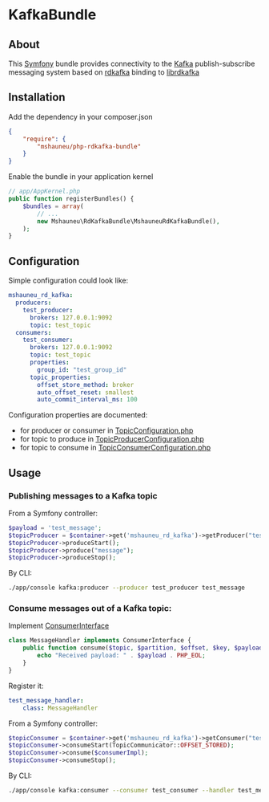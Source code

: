 # KafkaBundle

## About 
This [Symfony](https://symfony.com) bundle provides connectivity to the [Kafka](http://kafka.apache.org) publish-subscribe messaging system based on [rdkafka](https://github.com/arnaud-lb/php-rdkafka) binding to [librdkafka](https://github.com/edenhill/librdkafka)

## Installation
Add the dependency in your composer.json
```json
{
    "require": {
        "mshauneu/php-rdkafka-bundle"
    }
}
```
Enable the bundle in your application kernel
```php
// app/AppKernel.php
public function registerBundles() {
    $bundles = array(
        // ...
        new Mshauneu\RdKafkaBundle\MshauneuRdKafkaBundle(),
    );
}
```
## Configuration
Simple configuration could look like:
```yaml
mshauneu_rd_kafka:
  producers: 
    test_producer: 
      brokers: 127.0.0.1:9092
      topic: test_topic   
  consumers:
    test_consumer:
      brokers: 127.0.0.1:9092
      topic: test_topic   
      properties: 
        group_id: "test_group_id"
      topic_properties: 
        offset_store_method: broker           
        auto_offset_reset: smallest
        auto_commit_interval_ms: 100
```
Configuration properties are documented:
- for producer or  consumer in [TopicConfiguration.php](https://github.com/mshauneu/php-rd-kafka-bundle/blob/master/src/Mshauneu/RdKafkaBundle/DependencyInjection/TopicCommunicator.php)
- for topic to produce in [TopicProducerConfiguration.php](https://github.com/mshauneu/php-rd-kafka-bundle/blob/master/src/Mshauneu/RdKafkaBundle/DependencyInjection/TopicProducerConfiguration.php)
- for topic to consume in [TopicConsumerConfiguration.php](https://github.com/mshauneu/php-rd-kafka-bundle/blob/master/src/Mshauneu/RdKafkaBundle/DependencyInjection/TopicConsumerConfiguration.php)

## Usage
### Publishing messages to a Kafka topic
From a Symfony controller:
```php
$payload = 'test_message';
$topicProducer = $container->get('mshauneu_rd_kafka')->getProducer("test_producer");
$topicProducer->produceStart();
$topicProducer->produce("message");
$topicProducer->produceStop();
``` 
By CLI:
```bash
./app/console kafka:producer --producer test_producer test_message 
```

### Consume messages out of a Kafka topic:
Implement [ConsumerInterface](https://github.com/mshauneu/php-rd-kafka-bundle/blob/master/src/Mshauneu/RdKafkaBundle/Topic/ConsumerInterface.php)
```php
class MessageHandler implements ConsumerInterface {
	public function consume($topic, $partition, $offset, $key, $payload) {
		echo "Received payload: " . $payload . PHP_EOL;
	}
}
```
Register it: 
```yaml
test_message_handler:
    class: MessageHandler
```
From a Symfony controller:
```php
$topicConsumer = $container->get('mshauneu_rd_kafka')->getConsumer("test_producer");
$topicConsumer->consumeStart(TopicCommunicator::OFFSET_STORED);
$topicConsumer->consume($consumerImpl);
$topicConsumer->consumeStop();
```
By CLI:
```bash
./app/console kafka:consumer --consumer test_consumer --handler test_message_handler 
```

